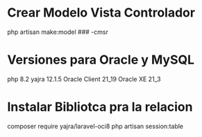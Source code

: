 # Crear Modelo Vista Controlador
php artisan make:model ### -cmsr

# Versiones para Oracle y MySQL
php 8.2
yajra 12.1.5
Oracle Client 21_19
Oracle XE 21_3

# Instalar Bibliotca pra la relacion

composer require yajra/laravel-oci8
php artisan session:table